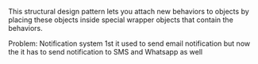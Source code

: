 This structural design pattern lets you attach new behaviors to objects by placing these objects inside special 
wrapper objects that contain the behaviors.

Problem:
Notification system 
1st it used to send email notification but now the it has to send notification to SMS and Whatsapp as well
